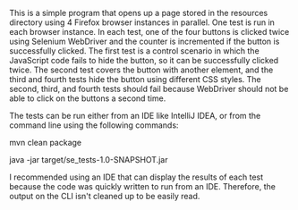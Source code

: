 This is a simple program that opens up a page stored in the resources directory using 4 Firefox browser instances in parallel.  One test is run in each browser instance.  In each test, one of the four buttons is clicked twice using Selenium WebDriver and the counter is incremented if the button is successfully clicked.  The first test is a control scenario in which the JavaScript code fails to hide the button, so it can be successfully clicked twice.  The second test covers the button with another element, and the third and fourth tests hide the button using different CSS styles.  The second, third, and fourth tests should fail because WebDriver should not be able to click on the buttons a second time.

The tests can be run either from an IDE like IntelliJ IDEA, or from the command line using the following commands:

mvn clean package

java -jar target/se_tests-1.0-SNAPSHOT.jar

I recommended using an IDE that can display the results of each test because the code was quickly written to run from an IDE.  Therefore, the output on the CLI isn't cleaned up to be easily read.